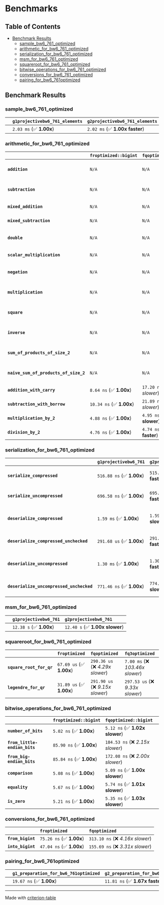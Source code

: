 # Benchmarks

## Table of Contents

- [Benchmark Results](#benchmark-results)
    - [sample_bw6_761_optimized](#sample_bw6_761_optimized)
    - [arithmetic_for_bw6_761_optimized](#arithmetic_for_bw6_761_optimized)
    - [serialization_for_bw6_761_optimized](#serialization_for_bw6_761_optimized)
    - [msm_for_bw6_761_optimized](#msm_for_bw6_761_optimized)
    - [squareroot_for_bw6_761_optimized](#squareroot_for_bw6_761_optimized)
    - [bitwise_operations_for_bw6_761_optimized](#bitwise_operations_for_bw6_761_optimized)
    - [conversions_for_bw6_761_optimized](#conversions_for_bw6_761_optimized)
    - [pairing_for_bw6_761optimized](#pairing_for_bw6_761optimized)

## Benchmark Results

### sample_bw6_761_optimized

|        | `g1projectivebw6_761_elements`          | `g2projectivebw6_761_elements`           |
|:-------|:----------------------------------------|:---------------------------------------- |
|        | `2.03 ms` (✅ **1.00x**)                 | `2.02 ms` (✅ **1.00x faster**)           |

### arithmetic_for_bw6_761_optimized

|                                       | `froptimized::bigint`          | `fqoptimized::bigint`           | `g1projectivebw6_761`          | `g2projectivebw6_761`          | `fq3optimized`                   | `fq6optimized`                    | `fqoptimized`                     | `froptimized`                      |
|:--------------------------------------|:-------------------------------|:--------------------------------|:-------------------------------|:-------------------------------|:---------------------------------|:----------------------------------|:----------------------------------|:---------------------------------- |
| **`addition`**                        | `N/A`                          | `N/A`                           | `4.86 us` (✅ **1.00x**)        | `4.86 us` (✅ **1.00x faster**) | `77.96 ns` (🚀 **62.32x faster**) | `161.71 ns` (🚀 **30.04x faster**) | `27.53 ns` (🚀 **176.51x faster**) | `12.63 ns` (🚀 **384.54x faster**)  |
| **`subtraction`**                     | `N/A`                          | `N/A`                           | `4.90 us` (✅ **1.00x**)        | `4.91 us` (✅ **1.00x slower**) | `79.27 ns` (🚀 **61.87x faster**) | `152.56 ns` (🚀 **32.15x faster**) | `25.98 ns` (🚀 **188.81x faster**) | `13.36 ns` (🚀 **367.15x faster**)  |
| **`mixed_addition`**                  | `N/A`                          | `N/A`                           | `3.37 us` (✅ **1.00x**)        | `3.37 us` (✅ **1.00x slower**) | `N/A`                            | `N/A`                             | `N/A`                             | `N/A`                              |
| **`mixed_subtraction`**               | `N/A`                          | `N/A`                           | `3.42 us` (✅ **1.00x**)        | `3.42 us` (✅ **1.00x faster**) | `N/A`                            | `N/A`                             | `N/A`                             | `N/A`                              |
| **`double`**                          | `N/A`                          | `N/A`                           | `2.22 us` (✅ **1.00x**)        | `2.23 us` (✅ **1.00x slower**) | `54.19 ns` (🚀 **41.03x faster**) | `116.44 ns` (🚀 **19.09x faster**) | `19.28 ns` (🚀 **115.31x faster**) | `7.14 ns` (🚀 **311.23x faster**)   |
| **`scalar_multiplication`**           | `N/A`                          | `N/A`                           | `1.81 ms` (✅ **1.00x**)        | `1.80 ms` (✅ **1.00x faster**) | `N/A`                            | `N/A`                             | `N/A`                             | `N/A`                              |
| **`negation`**                        | `N/A`                          | `N/A`                           | `N/A`                          | `N/A`                          | `71.49 ns` (❌ *3.91x slower*)    | `123.83 ns` (❌ *6.77x slower*)    | `22.21 ns` (❌ *1.21x slower*)     | `18.30 ns` (✅ **1.00x**)           |
| **`multiplication`**                  | `N/A`                          | `N/A`                           | `N/A`                          | `N/A`                          | `2.49 us` (❌ *33.05x slower*)    | `7.96 us` (❌ *105.51x slower*)    | `306.79 ns` (❌ *4.07x slower*)    | `75.42 ns` (✅ **1.00x**)           |
| **`square`**                          | `N/A`                          | `N/A`                           | `N/A`                          | `N/A`                          | `1.79 us` (❌ *26.88x slower*)    | `5.55 us` (❌ *83.26x slower*)     | `243.76 ns` (❌ *3.66x slower*)    | `66.67 ns` (✅ **1.00x**)           |
| **`inverse`**                         | `N/A`                          | `N/A`                           | `N/A`                          | `N/A`                          | `51.79 us` (❌ *3.62x slower*)    | `60.81 us` (❌ *4.25x slower*)     | `47.52 us` (❌ *3.32x slower*)     | `14.30 us` (✅ **1.00x**)           |
| **`sum_of_products_of_size_2`**       | `N/A`                          | `N/A`                           | `N/A`                          | `N/A`                          | `5.13 us` (❌ *43.69x slower*)    | `16.23 us` (❌ *138.23x slower*)   | `418.86 ns` (❌ *3.57x slower*)    | `117.38 ns` (✅ **1.00x**)          |
| **`naive_sum_of_products_of_size_2`** | `N/A`                          | `N/A`                           | `N/A`                          | `N/A`                          | `5.07 us` (❌ *30.91x slower*)    | `16.12 us` (❌ *98.21x slower*)    | `654.24 ns` (❌ *3.99x slower*)    | `164.16 ns` (✅ **1.00x**)          |
| **`addition_with_carry`**             | `8.64 ns` (✅ **1.00x**)        | `17.20 ns` (❌ *1.99x slower*)   | `N/A`                          | `N/A`                          | `N/A`                            | `N/A`                             | `N/A`                             | `N/A`                              |
| **`subtraction_with_borrow`**         | `10.34 ns` (✅ **1.00x**)       | `21.89 ns` (❌ *2.12x slower*)   | `N/A`                          | `N/A`                          | `N/A`                            | `N/A`                             | `N/A`                             | `N/A`                              |
| **`multiplication_by_2`**             | `4.88 ns` (✅ **1.00x**)        | `4.95 ns` (✅ **1.02x slower**)  | `N/A`                          | `N/A`                          | `N/A`                            | `N/A`                             | `N/A`                             | `N/A`                              |
| **`division_by_2`**                   | `4.76 ns` (✅ **1.00x**)        | `4.74 ns` (✅ **1.00x faster**)  | `N/A`                          | `N/A`                          | `N/A`                            | `N/A`                             | `N/A`                             | `N/A`                              |

### serialization_for_bw6_761_optimized

|                                          | `g1projectivebw6_761`          | `g2projectivebw6_761`            | `froptimized`                       | `fqoptimized`                       | `fq3optimized`                    | `fq6optimized`                    |
|:-----------------------------------------|:-------------------------------|:---------------------------------|:------------------------------------|:------------------------------------|:----------------------------------|:--------------------------------- |
| **`serialize_compressed`**               | `516.88 ns` (✅ **1.00x**)      | `515.41 ns` (✅ **1.00x faster**) | `55.99 ns` (🚀 **9.23x faster**)     | `172.55 ns` (🚀 **3.00x faster**)    | `512.94 ns` (✅ **1.01x faster**)  | `1.05 us` (❌ *2.04x slower*)      |
| **`serialize_uncompressed`**             | `696.58 ns` (✅ **1.00x**)      | `695.92 ns` (✅ **1.00x faster**) | `56.17 ns` (🚀 **12.40x faster**)    | `171.00 ns` (🚀 **4.07x faster**)    | `512.83 ns` (✅ **1.36x faster**)  | `1.06 us` (❌ *1.52x slower*)      |
| **`deserialize_compressed`**             | `1.59 ms` (✅ **1.00x**)        | `1.59 ms` (✅ **1.00x slower**)   | `94.15 ns` (🚀 **16925.34x faster**) | `342.52 ns` (🚀 **4652.53x faster**) | `1.05 us` (🚀 **1514.52x faster**) | `2.09 us` (🚀 **761.59x faster**)  |
| **`deserialize_compressed_unchecked`**   | `291.68 us` (✅ **1.00x**)      | `291.63 us` (✅ **1.00x faster**) | `94.07 ns` (🚀 **3100.73x faster**)  | `342.52 ns` (🚀 **851.58x faster**)  | `1.05 us` (🚀 **277.10x faster**)  | `2.09 us` (🚀 **139.54x faster**)  |
| **`deserialize_uncompressed`**           | `1.30 ms` (✅ **1.00x**)        | `1.30 ms` (✅ **1.00x faster**)   | `94.07 ns` (🚀 **13853.40x faster**) | `342.47 ns` (🚀 **3805.34x faster**) | `1.05 us` (🚀 **1238.19x faster**) | `2.09 us` (🚀 **623.26x faster**)  |
| **`deserialize_uncompressed_unchecked`** | `771.46 ns` (✅ **1.00x**)      | `774.32 ns` (✅ **1.00x slower**) | `94.05 ns` (🚀 **8.20x faster**)     | `342.52 ns` (🚀 **2.25x faster**)    | `1.05 us` (❌ *1.36x slower*)      | `2.09 us` (❌ *2.71x slower*)      |

### msm_for_bw6_761_optimized

|        | `g1projectivebw6_761`          | `g2projectivebw6_761`           |
|:-------|:-------------------------------|:------------------------------- |
|        | `12.38 s` (✅ **1.00x**)        | `12.40 s` (✅ **1.00x slower**)  |

### squareroot_for_bw6_761_optimized

|                          | `froptimized`            | `fqoptimized`                    | `fq3optimized`                    |
|:-------------------------|:-------------------------|:---------------------------------|:--------------------------------- |
| **`square_root_for_qr`** | `67.69 us` (✅ **1.00x**) | `290.36 us` (❌ *4.29x slower*)   | `7.00 ms` (❌ *103.46x slower*)    |
| **`legendre_for_qr`**    | `31.89 us` (✅ **1.00x**) | `291.90 us` (❌ *9.15x slower*)   | `297.53 us` (❌ *9.33x slower*)    |

### bitwise_operations_for_bw6_761_optimized

|                               | `froptimized::bigint`          | `fqoptimized::bigint`             |
|:------------------------------|:-------------------------------|:--------------------------------- |
| **`number_of_bits`**          | `5.02 ns` (✅ **1.00x**)        | `5.12 ns` (✅ **1.02x slower**)    |
| **`from_little-endian_bits`** | `85.90 ns` (✅ **1.00x**)       | `184.53 ns` (❌ *2.15x slower*)    |
| **`from_big-endian_bits`**    | `85.84 ns` (✅ **1.00x**)       | `172.08 ns` (❌ *2.00x slower*)    |
| **`comparison`**              | `5.08 ns` (✅ **1.00x**)        | `5.09 ns` (✅ **1.00x slower**)    |
| **`equality`**                | `5.67 ns` (✅ **1.00x**)        | `5.74 ns` (✅ **1.01x slower**)    |
| **`is_zero`**                 | `5.21 ns` (✅ **1.00x**)        | `5.35 ns` (✅ **1.03x slower**)    |

### conversions_for_bw6_761_optimized

|                   | `froptimized`            | `fqoptimized`                     |
|:------------------|:-------------------------|:--------------------------------- |
| **`from_bigint`** | `75.26 ns` (✅ **1.00x**) | `313.10 ns` (❌ *4.16x slower*)    |
| **`into_bigint`** | `47.04 ns` (✅ **1.00x**) | `155.69 ns` (❌ *3.31x slower*)    |

### pairing_for_bw6_761optimized

|        | `g1_preparation_for_bw6_761optimized`          | `g2_preparation_for_bw6_761optimized`          | `miller_loop_for_bw6_761optimized`          | `final_exponentiation_for_bw6_761optimized`          | `full_pairing_for_bw6_761optimized`           |
|:-------|:-----------------------------------------------|:-----------------------------------------------|:--------------------------------------------|:-----------------------------------------------------|:--------------------------------------------- |
|        | `19.67 ns` (✅ **1.00x**)                       | `11.81 ns` (✅ **1.67x faster**)                | `4.52 ms` (❌ *229674.86x slower*)           | `4.21 ms` (❌ *213985.00x slower*)                    | `8.74 ms` (❌ *444229.42x slower*)             |

---
Made with [criterion-table](https://github.com/nu11ptr/criterion-table)

